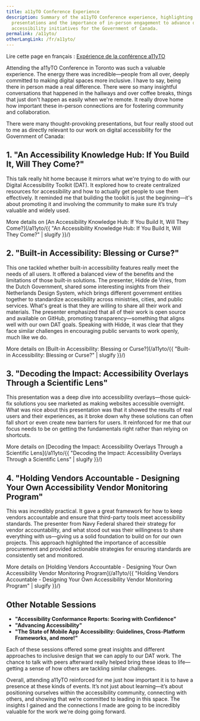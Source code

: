 ```yaml
---
title: a11yTO Conference Experience
description: Summary of the a11yTO Conference experience, highlighting key
  presentations and the importance of in-person engagement to advance digital
  accessibility initiatives for the Government of Canada.
permalink: /a11yto/
otherLangLink: /fr/a11yto/
---
```


<p lang="fr">Lire cette page en français : <a hreflang="fr" href="{{ otherLangLink }}">Expérience de la conférence a11yTO</a></p>

Attending the a11yTO Conference in Toronto was such a valuable experience. The energy there was incredible—people from all over, deeply committed to making digital spaces more inclusive. I have to say, being there in person made a real difference. There were so many insightful conversations that happened in the hallways and over coffee breaks, things that just don't happen as easily when we're remote. It really drove home how important these in-person connections are for fostering community and collaboration.

There were many thought-provoking presentations, but four really stood out to me as directly relevant to our work on digital accessibility for the Government of Canada:

## 1. "An Accessibility Knowledge Hub: If You Build It, Will They Come?"

This talk really hit home because it mirrors what we're trying to do with our Digital Accessibility Toolkit (DAT). It explored how to create centralized resources for accessibility and how to actually get people to use them effectively. It reminded me that building the toolkit is just the beginning—it's about promoting it and involving the community to make sure it’s truly valuable and widely used.

More details on [An Accessibility Knowledge Hub: If You Build It, Will They Come?](/a11yto/{{ "An Accessibility Knowledge Hub: If You Build It, Will They Come?" | slugify }}/)

## 2. "Built-in Accessibility: Blessing or Curse?"

This one tackled whether built-in accessibility features really meet the needs of all users. It offered a balanced view of the benefits and the limitations of those built-in solutions. The presenter, Hidde de Vries, from the Dutch Government, shared some interesting insights from their Netherlands Design System, which brings different government entities together to standardize accessibility across ministries, cities, and public services. What's great is that they are willing to share all their work and materials. The presenter emphasized that all of their work is open source and available on GitHub, promoting transparency—something that aligns well with our own DAT goals. Speaking with Hidde, it was clear that they face similar challenges in encouraging public servants to work openly, much like we do.

More details on [Built-in Accessibility: Blessing or Curse?](/a11yto/{{ "Built-in Accessibility: Blessing or Curse?" | slugify }}/)

## 3. "Decoding the Impact: Accessibility Overlays Through a Scientific Lens"

This presentation was a deep dive into accessibility overlays—those quick-fix solutions you see marketed as making websites accessible overnight. What was nice about this presentation was that it showed the results of real users and their experiences, as it broke down why these solutions can often fall short or even create new barriers for users. It reinforced for me that our focus needs to be on getting the fundamentals right rather than relying on shortcuts.

More details on [Decoding the Impact: Accessibility Overlays Through a Scientific Lens](/a11yto/{{ "Decoding the Impact: Accessibility Overlays Through a Scientific Lens" | slugify }}/)

## 4. "Holding Vendors Accountable - Designing Your Own Accessibility Vendor Monitoring Program"

This was incredibly practical. It gave a great framework for how to keep vendors accountable and ensure that third-party tools meet accessibility standards. The presenter from Navy Federal shared their strategy for vendor accountability, and what stood out was their willingness to share everything with us—giving us a solid foundation to build on for our own projects. This approach highlighted the importance of accessible procurement and provided actionable strategies for ensuring standards are consistently set and monitored.

More details on [Holding Vendors Accountable - Designing Your Own Accessibility Vendor Monitoring Program](/a11yto/{{ "Holding Vendors Accountable - Designing Your Own Accessibility Vendor Monitoring Program" | slugify }}/)

## Other Notable Sessions

* **"Accessibility Conformance Reports: Scoring with Confidence"**
* **"Advancing Accessibility"**
* **"The State of Mobile App Accessibility: Guidelines, Cross-Platform Frameworks, and more!"**

Each of these sessions offered some great insights and different approaches to inclusive design that we can apply to our DAT work. The chance to talk with peers afterward really helped bring these ideas to life—getting a sense of how others are tackling similar challenges.

Overall, attending a11yTO reinforced for me just how important it is to have a presence at these kinds of events. It’s not just about learning—it’s about positioning ourselves within the accessibility community, connecting with others, and showing that we’re committed to leading in this space. The insights I gained and the connections I made are going to be incredibly valuable for the work we're doing going forward.
